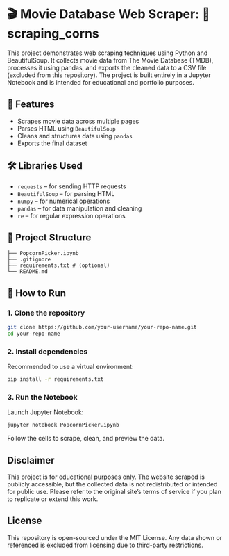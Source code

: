 

# 🎬 Movie Database Web Scraper: 🍿 scraping_corns

This project demonstrates web scraping techniques using Python and BeautifulSoup. It collects movie data from The Movie Database (TMDB), processes it using pandas, and exports the cleaned data to a CSV file (excluded from this repository). The project is built entirely in a Jupyter Notebook and is intended for educational and portfolio purposes.

## 🧠 Features

- Scrapes movie data across multiple pages  
- Parses HTML using `BeautifulSoup`  
- Cleans and structures data using `pandas`  
- Exports the final dataset 


## 🛠️ Libraries Used

* `requests` – for sending HTTP requests
* `BeautifulSoup` – for parsing HTML
* `numpy` – for numerical operations
* `pandas` – for data manipulation and cleaning
* `re` – for regular expression operations


## 📁 Project Structure

```text
├── PopcornPicker.ipynb      
├── .gitignore              
├── requirements.txt # (optional)       
└── README.md  
````

## 🚀 How to Run

### 1. Clone the repository

```bash
git clone https://github.com/your-username/your-repo-name.git
cd your-repo-name
```

### 2. Install dependencies

Recommended to use a virtual environment:

```bash
pip install -r requirements.txt
```

### 3. Run the Notebook

Launch Jupyter Notebook:

```bash
jupyter notebook PopcornPicker.ipynb
```

Follow the cells to scrape, clean, and preview the data.

##  Disclaimer

This project is for educational purposes only.
The website scraped is publicly accessible, but the collected data is not redistributed or intended for public use. Please refer to the original site’s terms of service if you plan to replicate or extend this work.

##  License

This repository is open-sourced under the MIT License.
Any data shown or referenced is excluded from licensing due to third-party restrictions.



